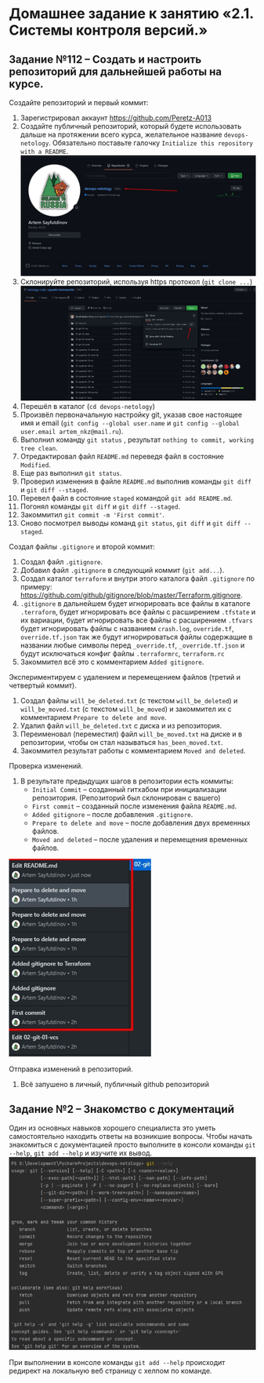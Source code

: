 # Домашнее задание к занятию «2.1. Системы контроля версий.»

## Задание №112 – Создать и настроить репозиторий для дальнейшей работы на курсе.

Создайте репозиторий и первый коммит:

1. Зарегистрировал аккаунт https://github.com/Peretz-A013 
2. Создайте публичный репозиторий, который будете использовать дальше на протяжении всего курса, желательное название `devops-netology`.
   Обязательно поставьте галочку `Initialize this repository with a README`. 
    ![Диалог создания репозитория](img/github-new-repo-1.jpg)
3. Склонируйте репозиторий, используя https протокол (`git clone ...`) 
    ![Клонирование репозитория](img/github-clone-repo-https.jpg)
4. Перешёл в каталог (`cd devops-netology`)
5. Произвёл первоначальную настройку git, указав свое настоящее имя  и email (`git config --global user.name` и `git config --global user.email artem_nkz@mail.ru`).
6. Выполнил команду `git status` , результат `nothing to commit, working tree clean`.
7. Отредактировал файл `README.md` переведя файл в состояние `Modified`.
8. Еще раз выполнил `git status`. 
9. Проверил изменения в файле `README.md` выполнив команды `git diff` и `git diff --staged`.
10. Перевел файл в состояние `staged` командой `git add README.md`.
11. Погонял команды `git diff` и `git diff --staged`. 
12. Закоммитил `git commit -m 'First commit'`.
13. Сново посмотрел выводы команд `git status`, `git diff` и `git diff --staged`.

Создал файлы `.gitignore` и второй коммит:

1. Создал файл `.gitignore`. 
2. Добавил файл `.gitignore` в следующий коммит (`git add...`).
3. Создал каталог `terraform` и внутри этого каталога файл `.gitignore` по примеру: https://github.com/github/gitignore/blob/master/Terraform.gitignore.  
4. `.gitignore` в дальнейшем будет игнорировать все файлы в каталоге `.terraform`,
будет игнорировать все файлы c расширением `.tfstate` и их вариации, 
будет игнорировать все файлы c расширением `.tfvars`
будет игнорировать файлы с названием `crash.log`, `override.tf`, `override.tf.json`
так же будут игнорироваться файлы содержащие в названии любые символы перед `_override.tf`, `_override.tf.json`
и будут исключаться конфиг файлы `.terraformrc`, `terraform.rc`
5. Закоммител всё это с комментарием `Added gitignore`.

Экспериментируем с удалением и перемещением файлов (третий и четвертый коммит).

1. Создал файлы `will_be_deleted.txt` (с текстом `will_be_deleted`) и `will_be_moved.txt` (с текстом `will_be_moved`) и закоммител их с комментарием `Prepare to delete and move`.
1. Удалил файл `will_be_deleted.txt` с диска и из репозитория. 
1. Переименовал (переместил) файл `will_be_moved.txt` на диске и в репозитории, чтобы он стал называться `has_been_moved.txt`.
1. Закоммител результат работы с комментарием `Moved and deleted`.

Проверка изменений. 
1. В результате предыдущих шагов в репозитории есть коммиты:
    * `Initial Commit` – созданный гитхабом при инициализации репозитория. (Репозиторий был склонирован с вашего)
    * `First commit` – созданный после изменения файла `README.md`.
    * `Added gitignore` – после добавления `.gitignore`.
    * `Prepare to delete and move` – после добавления двух временных файлов.
    * `Moved and deleted` – после удаления и перемещения временных файлов. 
   
![Коммиты](img/commit-history1.jpg)

Отправка изменений в репозиторий. 
1. Всё запушено в личный, публичный github репозиторий

## Задание №2 – Знакомство с документаций

Один из основных навыков хорошего специалиста это уметь самостоятельно находить ответы на возникшие вопросы.
Чтобы начать знакомиться с документацией просто выполните в консоли команды `git --help`, `git add --help` и изучите их вывод.
![Вывод команды git help](img/git-help.jpg)

При выполнении в консоле команды `git add --help` происходит редирект на локальную веб страницу с хелпом по команде.


